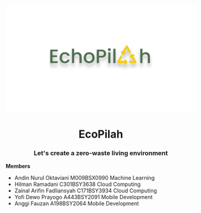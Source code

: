 ![logo](https://github.com/CH2-PR636/CH2-PR636/blob/main/Untitled%20design.png)
<h1 align="center">EcoPilah</h1>
<h3 align="center">Let's create a zero-waste living environment</h3>

**Members**<br>
* Andin Nurul Oktaviani	M009BSX0990	Machine Learning	
* Hilman Ramadani	C301BSY3638	Cloud Computing	
* Zainal Arifin Fadliansyah	C171BSY3934	Cloud Computing	
* Yofi Dewo Prayogo	A443BSY2091	Mobile Development	
* Anggi Fauzan	A198BSY2064	Mobile Development	
